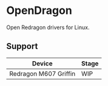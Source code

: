 # OpenDragon
Open Redragon drivers for Linux.

## Support

| Device | Stage |
|---|---|
| Redragon M607 Griffin | WIP |
